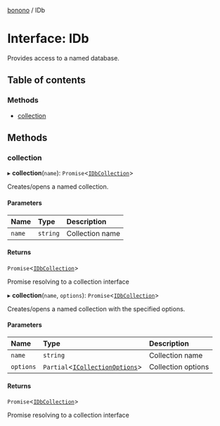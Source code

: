 [bonono](../README.md) / IDb

# Interface: IDb

Provides access to a named database.

## Table of contents

### Methods

- [collection](IDb.md#collection)

## Methods

### collection

▸ **collection**(`name`): `Promise`<[`IDbCollection`](IDbCollection.md)\>

Creates/opens a named collection.

#### Parameters

| Name | Type | Description |
| :------ | :------ | :------ |
| `name` | `string` | Collection name |

#### Returns

`Promise`<[`IDbCollection`](IDbCollection.md)\>

Promise resolving to a collection interface

▸ **collection**(`name`, `options`): `Promise`<[`IDbCollection`](IDbCollection.md)\>

Creates/opens a named collection with the specified options.

#### Parameters

| Name | Type | Description |
| :------ | :------ | :------ |
| `name` | `string` | Collection name |
| `options` | `Partial`<[`ICollectionOptions`](ICollectionOptions.md)\> | Collection options |

#### Returns

`Promise`<[`IDbCollection`](IDbCollection.md)\>

Promise resolving to a collection interface
